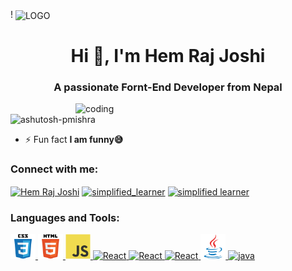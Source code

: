 !
<img align="center" src="https://drive.google.com/file/d/1YLhQ2zUUiQppzNflo_4cnjGTkKUlXhrU/view?usp=drive_link" alt="LOGO"/>
<h1 align="center">Hi 👋, I'm Hem Raj Joshi</h1>
<h3 align="center">A passionate Fornt-End Developer from Nepal</h3>

<img align="right" alt="coding" width="400" src="https://user-images.githubusercontent.com/55389276/140866485-8fb1c876-9a8f-4d6a-98dc-08c4981eaf70.gif">

<p align="left"> <img src="https://komarev.com/ghpvc/?username=ashutosh-pmishra&label=Profile%20views&color=0e75b6&style=flat" alt="ashutosh-pmishra" /> </p>

- ⚡ Fun fact **I am funny😅**

<h3 align="left">Connect with me:</h3>
<p align="left">
<a href="https://www.linkedin.com/in/hem-raj-joshi-83096a217/" target="blank"><img align="center" src="https://raw.githubusercontent.com/rahuldkjain/github-profile-readme-generator/master/src/images/icons/Social/linked-in-alt.svg" alt="Hem Raj Joshi" height="30" width="40" /></a>
<a href="https://www.instagram.com/hemraj.joshi.5439/" target="blank"><img align="center" src="https://raw.githubusercontent.com/rahuldkjain/github-profile-readme-generator/master/src/images/icons/Social/instagram.svg" alt="simplified_learner" height="30" width="40" /></a>
<a href="https://www.youtube.com/c/simplified learner" target="blank"><img align="center" src="https://raw.githubusercontent.com/rahuldkjain/github-profile-readme-generator/master/src/images/icons/Social/facebook.svg" alt="simplified learner" height="30" width="40" /></a>
</p>

<h3 align="left">Languages and Tools:</h3>
<p align="left"><a href="https://www.w3schools.com/css/" target="_blank" rel="noreferrer"> <img src="https://raw.githubusercontent.com/devicons/devicon/master/icons/css3/css3-original-wordmark.svg" alt="css3" width="40" height="40"/> </a> <a href="https://www.w3.org/html/" target="_blank" rel="noreferrer"> <img src="https://raw.githubusercontent.com/devicons/devicon/master/icons/html5/html5-original-wordmark.svg" alt="html5" width="40" height="40"/> </a><a href="https://developer.mozilla.org/en-US/docs/Web/JavaScript" target="_blank" rel="noreferrer"> <img src="https://raw.githubusercontent.com/devicons/devicon/master/icons/javascript/javascript-original.svg" alt="javascript" width="40" height="40"/></a><a href="https://developer.mozilla.org/en-US/docs/Web/React" target="_blank" rel="noreferrer"> <img src="https://wallpaperaccess.com/full/3909258.jpg" alt="React" width="55" height="40"/> </a><a href="https://developer.mozilla.org/en-US/docs/Web/React" target="_blank" rel="noreferrer"> <img src="https://www.scottbrady91.com/img/logos/tailwind.png" alt="React" width="45" height="40"/> </a><a href="https://developer.mozilla.org/en-US/docs/Web/React" target="_blank" rel="noreferrer"> <img src="https://ww1.freelogovectors.net/wp-content/uploads/2022/10/bootstrap-logo-freelogovectors.net_.png?lossy=1&ssl=1" alt="React" width="45" height="40"/> </a><a href="https://www.java.com" target="_blank" rel="noreferrer"> <img src="https://raw.githubusercontent.com/devicons/devicon/master/icons/java/java-original.svg" alt="java" width="40" height="40"/> </a><a href="https://www.java.com" target="_blank" rel="noreferrer"> <img src="http://pluspng.com/img-png/jquery-logo-png--512.png" alt="java" width="40" height="40"/> </a> 


 
</p>

